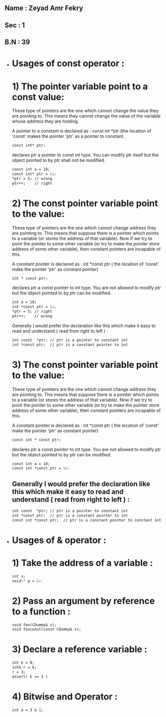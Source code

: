 ## Name : Zeyad Amr Fekry

## Sec : 1

## B.N : 39

- # Usages of **const** operator :


     # 1) The pointer variable point to a const value: 
    These type of pointers are the one which cannot change the value they are pointing to. This means they cannot change the value of the variable whose address they are holding.

    A pointer to a constant is declared as : const int *ptr (the location of 'const' makes the pointer 'ptr' as a pointer to constant.
    
    ```markdown
    const int* ptr; 
    ```
    declares ptr a pointer to const int type. You can modify ptr itself but the object pointed to by ptr shall not be modified.

    ```markdown
    const int a = 10;
    const int* ptr = &a;  
    *ptr = 5; // wrong
    ptr++;    // right 
    ```
    
     # 2) The const pointer variable point to the value:
    These type of pointers are the one which cannot change address they are pointing to. This means that suppose there is a pointer which points to a variable (or stores the address of that variable). Now if we try to point the pointer to some other variable (or try to make the pointer store address of some other variable), then constant pointers are incapable of this.

    A constant pointer is declared as : int *const ptr ( the location of 'const' make the pointer 'ptr' as constant pointer)

  
    ```markdown
    int * const ptr;  
    ```
    declares ptr a const pointer to int type. You are not allowed to modify ptr but the object pointed to by ptr can be modified.
    ```markdown
    int a = 10;
    int *const ptr = &a;  
    *ptr = 5; // right
    ptr++;    // wrong 
    ```
    Generally I would prefer the declaration like this which make it easy to read and understand ( read from right to left ) :
    ```markdown
    int const  *ptr; // ptr is a pointer to constant int 
    int *const ptr;  // ptr is a constant pointer to int 
    ```
    
   
     # 3) The const pointer variable point to the value:
    These type of pointers are the one which cannot change address they are pointing to. This means that suppose there is a pointer which points to a variable (or stores the address of that variable). Now if we try to point the pointer to some other variable (or try to make the pointer store address of some other variable), then constant pointers are incapable of this.

    A constant pointer is declared as : int *const ptr ( the location of 'const' make the pointer 'ptr' as constant pointer)

  
    ```markdown
    const int * const ptr;  
    ```
    declares ptr a const pointer to int type. You are not allowed to modify ptr but the object pointed to by ptr can be modified.
    ```markdown
    const int a = 10;
    const int *const ptr = &a;
    ```

   ## Generally I would prefer the declaration like this which make it easy to read and understand ( read from right to left ) :
    ```markdown
    int const  *ptr; // ptr is a pointer to constant int 
    int *const ptr;  // ptr is a constant pointer to int
    const int *const ptr;  // ptr is a constant pointer to constant int 
    ```

- # Usages of **&** operator :

    # 1) Take the address of a variable :
       
    ```markdown
    int x;
    void\* p = &x;  
    ```

    # 2) Pass an argument by reference to a function  :
       
    ```markdown
    void foo(CDummy& x);
    void fooconst(const CDummy& x); 
    ```

    # 3) Declare a reference variable :
       
    ```markdown
    int k = 0;
    int& r = k;
    r = 3;
    assert( k == 3 )  
    ```

    # 4) Bitwise and Operator :
       
    ```markdown
    int a = 3 & 1;  
    ```
        